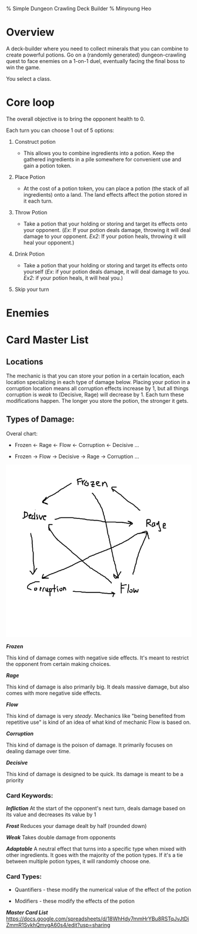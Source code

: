 % Simple Dungeon Crawling Deck Builder
% Minyoung Heo

# Overview

A deck-builder where you need to collect minerals that you can combine to create powerful potions. Go on a (randomly generated) dungeon-crawling quest to face enemies on a 1-on-1 duel, eventually facing the final boss to win the game.

You select a class.

# Core loop

The overall objective is to bring the opponent health to 0.

Each turn you can choose 1 out of 5 options:

1. Construct potion

    - This allows you to combine ingredients into a potion. Keep the gathered ingredients in a pile somewhere for convenient use and gain a potion token.

2. Place Potion

    - At the cost of a potion token, you can place a potion (the stack of all ingredients) onto a land. The land effects affect the potion stored in it each turn.

3. Throw Potion

    - Take a potion that your holding or storing and target its effects onto your opponent. (_Ex_: If your potion deals damage, throwing it will deal damage to your opponent. _Ex2_: If your potion heals, throwing it will heal your opponent.)

4. Drink Potion
  
    - Take a potion that your holding or storing and target its effects onto yourself (_Ex_: if your potion deals damage, it will deal damage to you. _Ex2_: if your potion heals, it will heal you.)

5. Skip your turn

# Enemies

# Card Master List

## Locations

The mechanic is that you can store your potion in a certain location, each location specializing in each type of damage below. Placing your potion in a corruption location means all corruption effects increase by 1, but all things corruption is _weak_ to (Decisive, Rage) will decrease by 1. Each turn these modifications happen. The longer you store the potion, the stronger it gets.

## Types of Damage:

Overal chart:

* Frozen <- Rage <- Flow <- Corruption <- Decisive …

* Frozen -> Flow -> Decisive -> Rage -> Corruption …

![Chart](damagechart.png "Chart")

_**Frozen**_ 

This kind of damage comes with negative side effects. It's meant to restrict the opponent from certain making choices.

_**Rage**_

This kind of damage is also primarily big. It deals massive damage, but also comes with more negative side effects.

_**Flow**_

This kind of damage is very _steady_. Mechanics like "being benefited from repetitive use" is kind of an idea of what kind of mechanic Flow is based on.

_**Corruption**_

This kind of damage is the poison of damage. It primarily focuses on dealing damage over time.

_**Decisive**_

This kind of damage is designed to be quick. Its damage is meant to be a priority

### Card Keywords: 

_**Infliction**_
At the start of the opponent's next turn, deals damage based on its value and decreases its value by 1

_**Frost**_
Reduces your damage dealt by half (rounded down)

_**Weak**_
Takes double damage from opponents

_**Adaptable**_
A neutral effect that turns into a specific type when mixed with other ingredients. It goes with the majority of the potion types. If it's a tie between multiple potion types, it will randomly choose one.

### Card Types:

* Quantifiers - these modify the numerical value of the effect of the potion

* Modifiers - these modify the effects of the potion
  
_**Master Card List**_
https://docs.google.com/spreadsheets/d/18WhHdy7mmHrYBu8RSTqJvJtDiZmmR1SvkhQmygA60s4/edit?usp=sharing
